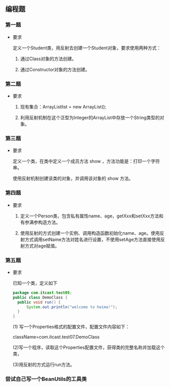 ## 编程题 

### 第一题 

+ 要求

  定义一个Student类，用反射去创建一个Student对象，要求使用两种方式： 

  1. 通过Class对象的方法创建。 

  2. 通过Constructor对象的方法创建。 

     


### 第二题 

+ 要求

  1. 现有集合：ArrayList<Integer>list = new ArrayList(); 

  2. 利用反射机制在这个泛型为Integer的ArrayList中存放一个String类型的对象。

     


### 第三题 

+ 要求

  定义一个类，在类中定义一个成员方法 show ，方法功能是：打印一个字符串。 

  使用反射机制创建该类的对象，并调用该对象的 show 方法。

  

### 第四题 

+ 要求

  1. 定义一个Person类，包含私有属性name、age，getXxx和setXxx方法和有参满参构造方法。

  2. 使用反射的方式创建一个实例、调用构造函数初始化name、age。使用反射方式调用setName方法对姓名进行设置，不使用setAge方法直接使用反射方式对age赋值。

     


### 第五题 

+ 要求

  已知一个类，定义如下

  ```java
  package com.itcast.test05; 
  public class DemoClass { 
  	public void run() { 
  		System.out.println("welcome to heima!"); 
  	} 
  }
  ```

  (1) 写一个Properties格式的配置文件，配置文件内容如下： 

   className=com.itcast.test07.DemoClass

  (2)写一个程序，读取这个Properties配置文件，获得类的完整名称并加载这个类， 

  (3)用反射的方式运行run方法。 

  

### 尝试自己写一个BeanUtils的工具类